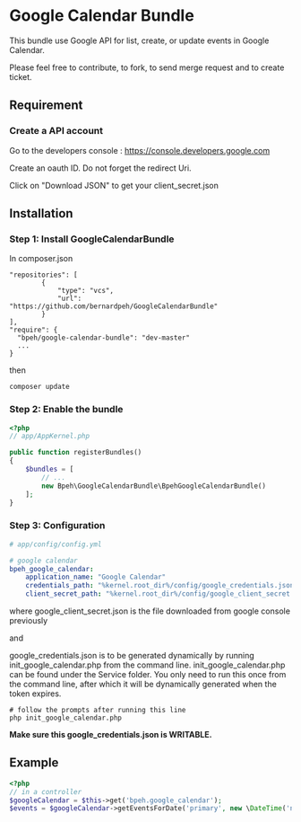 # Google Calendar Bundle

This bundle use Google API for list, create, or update events in Google Calendar.

Please feel free to contribute, to fork, to send merge request and to create ticket.

## Requirement

### Create a API account

Go to the developers console : https://console.developers.google.com

Create an oauth ID. Do not forget the redirect Uri.

Click on "Download JSON" to get your client_secret.json

## Installation

### Step 1: Install GoogleCalendarBundle

In composer.json

```
"repositories": [
        {
            "type": "vcs",
            "url": "https://github.com/bernardpeh/GoogleCalendarBundle"
        }
],
"require": {
  "bpeh/google-calendar-bundle": "dev-master"
  ...
}
```

then

```
composer update
```

### Step 2: Enable the bundle

``` php
<?php
// app/AppKernel.php

public function registerBundles()
{
    $bundles = [
        // ...
        new Bpeh\GoogleCalendarBundle\BpehGoogleCalendarBundle()
    ];
}
```

### Step 3: Configuration

```yml
# app/config/config.yml

# google calendar
bpeh_google_calendar:
    application_name: "Google Calendar"
    credentials_path: "%kernel.root_dir%/config/google_credentials.json"
    client_secret_path: "%kernel.root_dir%/config/google_client_secret.json"
```

where google_client_secret.json is the file downloaded from google console previously

and

google_credentials.json is to be generated dynamically by running init_google_calendar.php from the command line. init_google_calendar.php can be found under the Service folder. You only need to run this once from the command line, after which it will be dynamically generated when the token expires.

```
# follow the prompts after running this line
php init_google_calendar.php
```

**Make sure this google_credentials.json is WRITABLE.**

## Example

``` php
<?php
// in a controller
$googleCalendar = $this->get('bpeh.google_calendar');
$events = $googleCalendar->getEventsForDate('primary', new \DateTime('now');
```
